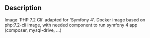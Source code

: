 ## Description
Image 'PHP 7.2 Cli' adapted for 'Symfony 4'.
Docker image based on php:7.2-cli image, with needed component to run symfony 4 app (composer, mysql-drive, ...)


